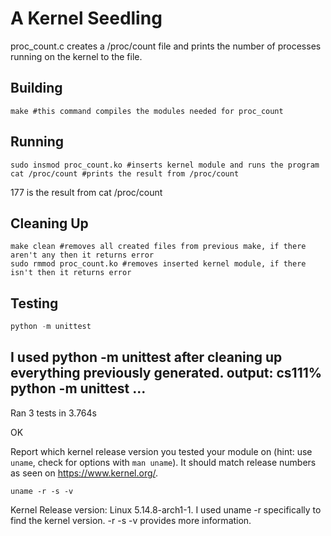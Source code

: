 # A Kernel Seedling
proc_count.c creates a /proc/count file and prints the number of processes 
running on the kernel to the file.

## Building
```shell
make #this command compiles the modules needed for proc_count
```

## Running
```shell
sudo insmod proc_count.ko #inserts kernel module and runs the program
cat /proc/count #prints the result from /proc/count
```
177 is the result from cat /proc/count

## Cleaning Up
```shell
make clean #removes all created files from previous make, if there aren't any then it returns error
sudo rmmod proc_count.ko #removes inserted kernel module, if there isn't then it returns error
```

## Testing
```python
python -m unittest
```
I used python -m unittest after cleaning up everything previously generated.
output:
cs111% python -m unittest
...
----------------------------------------------------------------------
Ran 3 tests in 3.764s

OK

Report which kernel release version you tested your module on
(hint: use `uname`, check for options with `man uname`).
It should match release numbers as seen on https://www.kernel.org/.

```shell
uname -r -s -v
```
Kernel Release version: Linux 5.14.8-arch1-1. I used uname -r specifically to find the kernel version. 
-r -s -v provides more information.